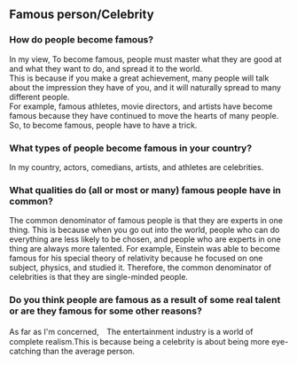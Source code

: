 ## Famous person/Celebrity

### How do people become famous?

In my view, To become famous, people must master what they are good at and what they want to do, and spread it to the world.<br>
This is because if you make a great achievement, many people will talk about the impression they have of you, and it will naturally spread to many different people. <br>
For example, famous athletes, movie directors, and artists have become famous because they have continued to move the hearts of many people.<br>
So, to become famous, people have to have a trick.

### What types of people become famous in your country?

In my country, actors, comedians, artists, and athletes are celebrities.<br>


### What qualities do (all or most or many) famous people have in common?

The common denominator of famous people is that they are experts in one thing. This is because when you go out into the world, people who can do everything are less likely to be chosen, and people who are experts in one thing are always more talented. For example, Einstein was able to become famous for his special theory of relativity because he focused on one subject, physics, and studied it. Therefore, the common denominator of celebrities is that they are single-minded people.


### Do you think people are famous as a result of some real talent or are they famous for some other reasons?

As far as I'm concerned,　The entertainment industry is a world of complete realism.This is because being a celebrity is about being more eye-catching than the average person.
